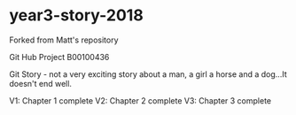 # year3-story-2018
Forked from Matt's repository

Git Hub Project B00100436

Git Story - not a very exciting story about a man, a girl a horse and a dog...It doesn't end well.

V1: Chapter 1 complete
V2: Chapter 2 complete
V3: Chapter 3 complete
